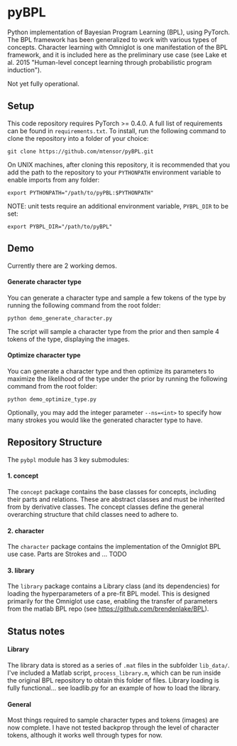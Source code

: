 # pyBPL
Python implementation of Bayesian Program Learning (BPL), using PyTorch.
The BPL framework has been generalized to work with various types of concepts.
Character learning with Omniglot is one manifestation of the BPL framework,
and it is included here as the preliminary use case (see Lake et al. 2015
"Human-level concept learning through probabilistic program induction").

Not yet fully operational.

## Setup

This code repository requires PyTorch >= 0.4.0. A full list of requirements can
be found in `requirements.txt`. To install, run the following command to clone
the repository into a folder of your choice:
```
git clone https://github.com/mtensor/pyBPL.git
```
On UNIX machines, after cloning this repository, it is recommended that you
add the path to the repository to your `PYTHONPATH` environment variable to
enable imports from any folder:
```
export PYTHONPATH="/path/to/pyPBL:$PYTHONPATH"
```

NOTE: unit tests require an additional environment variable, `PYBPL_DIR` to
be set:
```
export PYBPL_DIR="/path/to/pyBPL"
```

## Demo
Currently there are 2 working demos.

#### Generate character type
You can generate a character type and sample a few tokens of the type by
running the following command from the root folder:
```
python demo_generate_character.py
```
The script will sample a character type from the prior and then sample 4 tokens
of the type, displaying the images.

#### Optimize character type
You can generate a character type and then optimize its parameters to maximize
the likelihood of the type under the prior by running the following
command from the root folder:
```
python demo_optimize_type.py
```
Optionally, you may add the integer parameter `--ns=<int>` to specify how many
strokes you would like the generated character type to have.

## Repository Structure

The `pybpl` module has 3 key submodules:

#### 1. concept

The `concept` package contains the base classes for concepts, including their
parts and relations. These are abstract classes and must be inherited from
by derivative classes. The concept classes define the general overarching
structure that child classes need to adhere to.

#### 2. character

The `character` package contains the implementation of the Omniglot BPL use
case. Parts are Strokes and ... TODO

#### 3. library

The `library` package contains a Library class (and its dependencies) for
loading the hyperparameters of a pre-fit BPL model. This is designed primarily
for the Omniglot use case, enabling the transfer of parameters from the matlab
BPL repo (see https://github.com/brendenlake/BPL).

## Status notes

#### Library

The library data is stored as a series of `.mat` files in the subfolder
`lib_data/`. I've included a Matlab script, `process_library.m`, which can be
run inside the original BPL repository to obtain this folder of files.
Library loading is fully functional... see loadlib.py for an example of how to
load the library.

#### General

Most things required to sample character types and tokens (images) are now
complete. I have not tested backprop through the level of character tokens,
although it works well through types for now.
